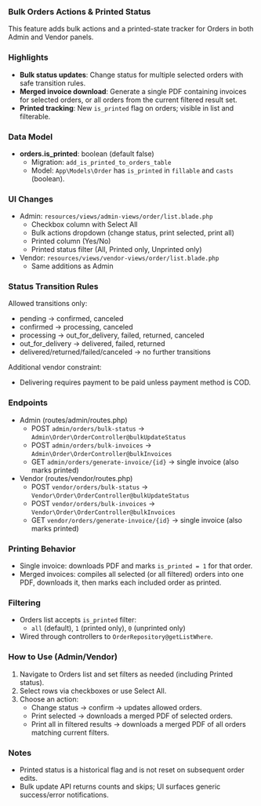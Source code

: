 ### Bulk Orders Actions & Printed Status

This feature adds bulk actions and a printed-state tracker for Orders in both Admin and Vendor panels.

### Highlights
- **Bulk status updates**: Change status for multiple selected orders with safe transition rules.
- **Merged invoice download**: Generate a single PDF containing invoices for selected orders, or all orders from the current filtered result set.
- **Printed tracking**: New `is_printed` flag on orders; visible in list and filterable.

### Data Model
- **orders.is_printed**: boolean (default false)
  - Migration: `add_is_printed_to_orders_table`
  - Model: `App\Models\Order` has `is_printed` in `fillable` and `casts` (boolean).

### UI Changes
- Admin: `resources/views/admin-views/order/list.blade.php`
  - Checkbox column with Select All
  - Bulk actions dropdown (change status, print selected, print all)
  - Printed column (Yes/No)
  - Printed status filter (All, Printed only, Unprinted only)
- Vendor: `resources/views/vendor-views/order/list.blade.php`
  - Same additions as Admin

### Status Transition Rules
Allowed transitions only:
- pending → confirmed, canceled
- confirmed → processing, canceled
- processing → out_for_delivery, failed, returned, canceled
- out_for_delivery → delivered, failed, returned
- delivered/returned/failed/canceled → no further transitions

Additional vendor constraint:
- Delivering requires payment to be paid unless payment method is COD.

### Endpoints
- Admin (routes/admin/routes.php)
  - POST `admin/orders/bulk-status` → `Admin\Order\OrderController@bulkUpdateStatus`
  - POST `admin/orders/bulk-invoices` → `Admin\Order\OrderController@bulkInvoices`
  - GET  `admin/orders/generate-invoice/{id}` → single invoice (also marks printed)
- Vendor (routes/vendor/routes.php)
  - POST `vendor/orders/bulk-status` → `Vendor\Order\OrderController@bulkUpdateStatus`
  - POST `vendor/orders/bulk-invoices` → `Vendor\Order\OrderController@bulkInvoices`
  - GET  `vendor/orders/generate-invoice/{id}` → single invoice (also marks printed)

### Printing Behavior
- Single invoice: downloads PDF and marks `is_printed = 1` for that order.
- Merged invoices: compiles all selected (or all filtered) orders into one PDF, downloads it, then marks each included order as printed.

### Filtering
- Orders list accepts `is_printed` filter:
  - `all` (default), `1` (printed only), `0` (unprinted only)
- Wired through controllers to `OrderRepository@getListWhere`.

### How to Use (Admin/Vendor)
1) Navigate to Orders list and set filters as needed (including Printed status).
2) Select rows via checkboxes or use Select All.
3) Choose an action:
   - Change status → confirm → updates allowed orders.
   - Print selected → downloads a merged PDF of selected orders.
   - Print all in filtered results → downloads a merged PDF of all orders matching current filters.

### Notes
- Printed status is a historical flag and is not reset on subsequent order edits.
- Bulk update API returns counts and skips; UI surfaces generic success/error notifications.


